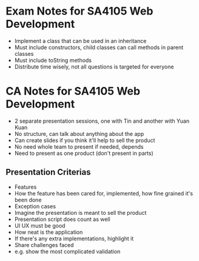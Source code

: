 # Exam Notes for SA4105 Web Development
- Implement a class that can be used in an inheritance
- Must include constructors, child classes can call methods in parent classes 
- Must include toString methods 
- Distribute time wisely, not all questions is targeted for everyone 


# CA Notes for SA4105 Web Development
- 2 separate presentation sessions, one with Tin and another with Yuan Kuan 
- No structure, can talk about anything about the app 
- Can create slides if you think it'll help to sell the product 
- No need whole team to present if needed, depends 
- Need to present as one product (don't present in parts)

## Presentation Criterias
- Features
- How the feature has been cared for, implemented, how fine grained it's been done 
- Exception cases 
- Imagine the presentation is meant to sell the product 
- Presentation script does count as well 
- UI UX must be good 
- How neat is the application 
- If there's any extra implementations, highlight it 
- Share challenges faced 
- e.g. show the most complicated validation 

